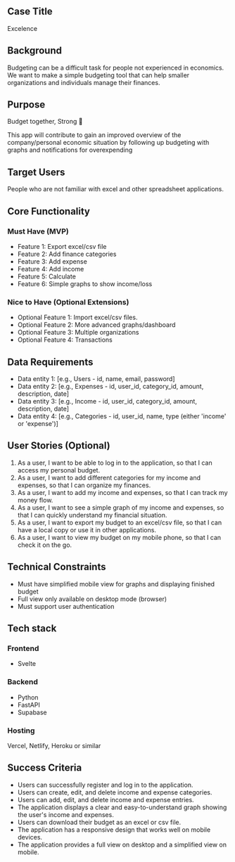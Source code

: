 ## Case Title
Excelence

## Background
Budgeting can be a difficult task for people not experienced in economics. We want to make a simple budgeting tool
that can help smaller organizations and individuals manage their finances.

## Purpose
Budget together, Strong 🐒

This app will contribute to gain an improved overview of the company/personal economic situation by following up budgeting with graphs and notifications for overexpending

## Target Users
People who are not familiar with excel and other spreadsheet applications. 

## Core Functionality

### Must Have (MVP)
- Feature 1: Export excel/csv file
- Feature 2: Add finance categories
- Feature 3: Add expense
- Feature 4: Add income
- Feature 5: Calculate
- Feature 6: Simple graphs to show income/loss

### Nice to Have (Optional Extensions)
- Optional Feature 1: Import excel/csv files.
- Optional Feature 2: More advanced graphs/dashboard
- Optional Feature 3: Multiple organizations
- Optional Feature 4: Transactions

## Data Requirements

- Data entity 1: [e.g., Users - id, name, email, password]
- Data entity 2: [e.g., Expenses - id, user_id, category_id, amount, description, date]
- Data entity 3: [e.g., Income - id, user_id, category_id, amount, description, date]
- Data entity 4: [e.g., Categories - id, user_id, name, type (either 'income' or 'expense')]

## User Stories (Optional)

1. As a user, I want to be able to log in to the application, so that I can access my personal budget.
2. As a user, I want to add different categories for my income and expenses, so that I can organize my finances.
3. As a user, I want to add my income and expenses, so that I can track my money flow.
4. As a user, I want to see a simple graph of my income and expenses, so that I can quickly understand my financial situation.
5. As a user, I want to export my budget to an excel/csv file, so that I can have a local copy or use it in other applications.
6. As a user, I want to view my budget on my mobile phone, so that I can check it on the go.

## Technical Constraints

- Must have simplified mobile view for graphs and displaying finished budget
- Full view only available on desktop mode (browser)
- Must support user authentication

## Tech stack

### Frontend
- Svelte

### Backend
- Python
- FastAPI
- Supabase

### Hosting
Vercel, Netlify, Heroku or similar

## Success Criteria

- Users can successfully register and log in to the application.
- Users can create, edit, and delete income and expense categories.
- Users can add, edit, and delete income and expense entries.
- The application displays a clear and easy-to-understand graph showing the user's income and expenses.
- Users can download their budget as an excel or csv file.
- The application has a responsive design that works well on mobile devices.
- The application provides a full view on desktop and a simplified view on mobile.
